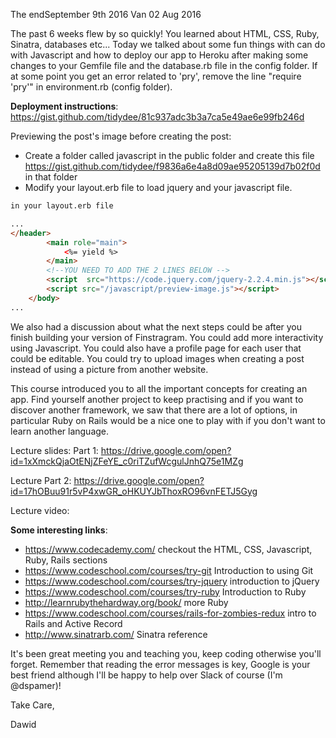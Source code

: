 The endSeptember 9th 2016
Van 02 Aug 2016

The past 6 weeks flew by so quickly! You learned about HTML, CSS, Ruby, Sinatra, databases etc... Today we talked about some fun things with can do with Javascript and how to deploy our app to Heroku after making some changes to your Gemfile file and the database.rb file in the config folder. If at some point you get an error related to 'pry', remove the line "require 'pry'" in environment.rb (config folder).

**Deployment instructions**: https://gist.github.com/tidydee/81c937adc3b3a7ca5e49ae6e99fb246d

Previewing the post's image before creating the post:

+ Create a folder called javascript in the public folder and create this file https://gist.github.com/tidydee/f9836a6e4a8d09ae95205139d7b02f0d in that folder
+ Modify your layout.erb file to load jquery and your javascript file.

```html
in your layout.erb file

...
</header>
        <main role="main">
            <%= yield %>
        </main>
        <!--YOU NEED TO ADD THE 2 LINES BELOW -->
        <script  src="https://code.jquery.com/jquery-2.2.4.min.js"></script>
        <script src="/javascript/preview-image.js"></script>
    </body>
...

```

We also had a discussion about what the next steps could be after you finish building your version of Finstragram. You could add more interactivity using Javascript. You could also have a profile page for each user that could be editable. You could try to upload images when creating a post instead of using a picture from another website.

This course introduced you to all the important concepts for creating an app. Find yourself another project to keep practising and if you want to discover another framework, we saw that there are a lot of options, in particular Ruby on Rails would be a nice one to play with if you don't want to learn another language.

Lecture slides: Part 1: https://drive.google.com/open?id=1xXmckQjaOtENjZFeYE_c0riTZufWcgulJnhQ75e1MZg

Lecture Part 2: https://drive.google.com/open?id=17hOBuu91r5vP4xwGR_oHKUYJbThoxRO96vnFETJ5Gyg

Lecture video: 

**Some interesting links**:

+ https://www.codecademy.com/ checkout the HTML, CSS, Javascript, Ruby, Rails sections
+ https://www.codeschool.com/courses/try-git Introduction to using Git
+ https://www.codeschool.com/courses/try-jquery introduction to jQuery
+ https://www.codeschool.com/courses/try-ruby Introduction to Ruby
+ http://learnrubythehardway.org/book/ more Ruby
+ https://www.codeschool.com/courses/rails-for-zombies-redux intro to Rails and Active Record
+ http://www.sinatrarb.com/ Sinatra reference

It's been great meeting you and teaching you, keep coding otherwise you'll forget. Remember that reading the error messages is key, Google is your best friend although I'll be happy to help over Slack of course (I'm @dspamer)!

Take Care,

Dawid